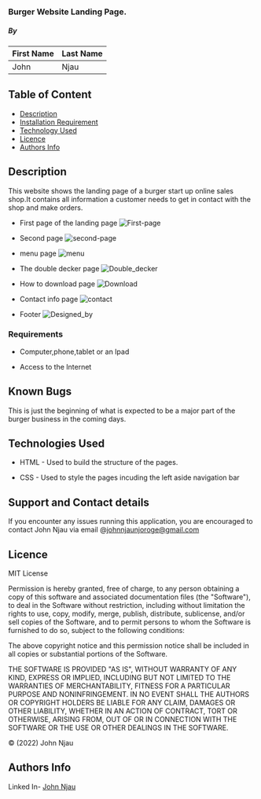 ### Burger Website Landing Page.

##### By

| First Name | Last Name |
| ---------- | --------- |
| John       | Njau      |

## Table of Content

- [Description](#description)
- [Installation Requirement](#Installation)
- [Technology Used](#technology-used)
- [Licence](#licence)
- [Authors Info](#author-Info)

## Description

<p>This website shows the landing page of a burger start up online sales shop.It contains all information a customer needs to get in contact with the shop and make orders.</p>

* First page of the landing page
![First-page](https://i.postimg.cc/SKFP3Q4w/Bppage1.png)

* Second page
![second-page](https://i.postimg.cc/jdfmXJ0z/bgpage2.png)

* menu page
![menu](https://i.postimg.cc/TYQ7QjN5/menupage.png)

* The double decker page
![Double_decker](https://i.postimg.cc/XYfzdSS3/doubledeckerpage.png)

* How to download page
![Download](https://i.postimg.cc/pTwSK2TW/mobiledownload.png)

* Contact info page
![contact](https://i.postimg.cc/vmphN0dX/contactinfo.png)

* Footer
![Designed_by](https://i.postimg.cc/t48Fq7m4/footerpage.png)

### Requirements

- Computer,phone,tablet or an Ipad

- Access to the Internet

## Known Bugs

This is just the beginning of what is expected to be a major part of the burger business in the coming days.

## Technologies Used

- HTML - Used to build the structure of the pages.

- CSS - Used to style the pages incuding the left aside navigation bar

## Support and Contact details

If you encounter any issues running this application, you are encouraged to contact John Njau via email @johnnjaunjoroge@gmail.com

## Licence

MIT License

Permission is hereby granted, free of charge, to any person obtaining a copy
of this software and associated documentation files (the "Software"), to deal
in the Software without restriction, including without limitation the rights
to use, copy, modify, merge, publish, distribute, sublicense, and/or sell
copies of the Software, and to permit persons to whom the Software is
furnished to do so, subject to the following conditions:

The above copyright notice and this permission notice shall be included in all
copies or substantial portions of the Software.

THE SOFTWARE IS PROVIDED "AS IS", WITHOUT WARRANTY OF ANY KIND, EXPRESS OR
IMPLIED, INCLUDING BUT NOT LIMITED TO THE WARRANTIES OF MERCHANTABILITY,
FITNESS FOR A PARTICULAR PURPOSE AND NONINFRINGEMENT. IN NO EVENT SHALL THE
AUTHORS OR COPYRIGHT HOLDERS BE LIABLE FOR ANY CLAIM, DAMAGES OR OTHER
LIABILITY, WHETHER IN AN ACTION OF CONTRACT, TORT OR OTHERWISE, ARISING FROM,
OUT OF OR IN CONNECTION WITH THE SOFTWARE OR THE USE OR OTHER DEALINGS IN THE
SOFTWARE.

&copy; (2022) John Njau

## Authors Info

Linked In- [John Njau](https://www.linkedin.com/in/john-njau-868b37213)
